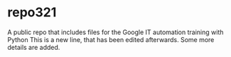 # repo321
A public repo that includes files for the Google IT automation training with Python
This is a new line, that has been edited afterwards. Some more details are added.
